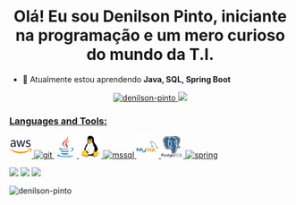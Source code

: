 <!-- Opções de temas: https://github.com/anuraghazra/github-readme-stats/blob/master/themes/README.md -->

<h1 align="center">Olá! Eu sou Denilson Pinto, iniciante na programação e um mero curioso do mundo da T.I.</h1>

- 🌱 Atualmente estou aprendendo **Java, SQL, Spring Boot**

<!-- - 📄 Saiba mais sobre mim em [https://www.linkedin.com/in/denilson-pinto/](https://www.linkedin.com/in/denilson-pinto/) -->


<!-- ![Anurag's GitHub stats](https://github-readme-stats.vercel.app/api?username=denilson-pinto&show_icons=true&theme=github_dark) -->

<!--
[![Top Langs](https://github-readme-stats.vercel.app/api/top-langs/?username=denilson-pinto&layout=compact&theme=github_dark)](https://github.com/denilson-pinto/github-readme-stats)
-->
<div>
<p align="center">
  <a href="https://github.com/denilson-pinto">
  <img height="160em" src="https://github-readme-stats-sigma-five.vercel.app/api?username=denilson-pinto&show_icons=true&theme=github_dark&include_all_commits=true&count_private=true" alt="denilson-pinto" />
  <img height="160em" src="https://github-readme-stats-sigma-five.vercel.app/api/top-langs/?username=denilson-pinto&layout=compact&card_width=180&langs_count=6&theme=github_dark" />
    </p>
</div>


<!--
<h3 align="left">Connect with me:</h3>
<p align="left">
<a href="https://twitter.com/denilsonpinto89" target="blank"><img align="center" src="https://raw.githubusercontent.com/rahuldkjain/github-profile-readme-generator/master/src/images/icons/Social/twitter.svg" alt="denilsonpinto89" height="30" width="40" /></a>
<a href="https://linkedin.com/in/denilson-pinto" target="blank"><img align="center" src="https://raw.githubusercontent.com/rahuldkjain/github-profile-readme-generator/master/src/images/icons/Social/linked-in-alt.svg" alt="denilson-pinto" height="30" width="40" /></a>
<a href="https://www.hackerrank.com/denilsonpinto89" target="blank"><img align="center" src="https://raw.githubusercontent.com/rahuldkjain/github-profile-readme-generator/master/src/images/icons/Social/hackerrank.svg" alt="denilsonpinto89" height="30" width="40" /></a>
</p>
-->

<h3 align="left">Languages and Tools:</h3>
<p align="left"> <a href="https://aws.amazon.com" target="_blank" rel="noreferrer"> <img src="https://raw.githubusercontent.com/devicons/devicon/master/icons/amazonwebservices/amazonwebservices-original-wordmark.svg" alt="aws" width="40" height="40"/> </a> <a href="https://git-scm.com/" target="_blank" rel="noreferrer"> <img src="https://www.vectorlogo.zone/logos/git-scm/git-scm-icon.svg" alt="git" width="40" height="40"/> </a> <a href="https://www.java.com" target="_blank" rel="noreferrer"> <img src="https://raw.githubusercontent.com/devicons/devicon/master/icons/java/java-original.svg" alt="java" width="40" height="40"/> </a> <a href="https://www.linux.org/" target="_blank" rel="noreferrer"> <img src="https://raw.githubusercontent.com/devicons/devicon/master/icons/linux/linux-original.svg" alt="linux" width="40" height="40"/> </a> <a href="https://www.microsoft.com/en-us/sql-server" target="_blank" rel="noreferrer"> <img src="https://www.svgrepo.com/show/303229/microsoft-sql-server-logo.svg" alt="mssql" width="40" height="40"/> </a> <a href="https://www.mysql.com/" target="_blank" rel="noreferrer"> <img src="https://raw.githubusercontent.com/devicons/devicon/master/icons/mysql/mysql-original-wordmark.svg" alt="mysql" width="40" height="40"/> </a> <a href="https://www.postgresql.org" target="_blank" rel="noreferrer"> <img src="https://raw.githubusercontent.com/devicons/devicon/master/icons/postgresql/postgresql-original-wordmark.svg" alt="postgresql" width="40" height="40"/> </a> <a href="https://spring.io/" target="_blank" rel="noreferrer"> <img src="https://www.vectorlogo.zone/logos/springio/springio-icon.svg" alt="spring" width="40" height="40"/> </a> </p>


<div>
<!--<p align="left"> <a href="https://twitter.com/denilsonpinto89" target="blank"><img src="https://img.shields.io/twitter/follow/denilsonpinto89?logo=twitter&style=for-the-badge" alt="denilsonpinto89" -->
  <p align="left">
  <a href="https://www.linkedin.com/in/denilson-pinto/" target="blank"><img src="https://img.shields.io/badge/-LinkedIn-0E76A8?style=for-the-badge&logo=linkedin&logoColor=white" target="_blank"></a>  
  <a href="https://twitter.com/denilsonpinto89" target="blank"><img src="https://img.shields.io/badge/Twitter-00aced?style=for-the-badge&logo=twitter&logoColor=white" target="_blank"></a>
  <a href="https://www.hackerrank.com/denilsonpinto89" target="blank"><img src="https://img.shields.io/badge/Hackerrank-3CB371?style=for-the-badge&logo=hackerrank&logoColor=white" target="_blank"></a>
</p>
</div>


<p align="left"> <img src="https://komarev.com/ghpvc/?username=denilson-pinto&label=Profile%20views&color=0e75b6&style=flat" alt="denilson-pinto" /> </p>




<!--
**denilson-pinto/denilson-pinto** is a ✨ _special_ ✨ repository because its `README.md` (this file) appears on your GitHub profile.

Here are some ideas to get you started:

- 🔭 I’m currently working on ...
- 🌱 I’m currently learning ...
- 👯 I’m looking to collaborate on ...
- 🤔 I’m looking for help with ...
- 💬 Ask me about ...
- 📫 How to reach me: ...
- 😄 Pronouns: ...
- ⚡ Fun fact: ...
-->
